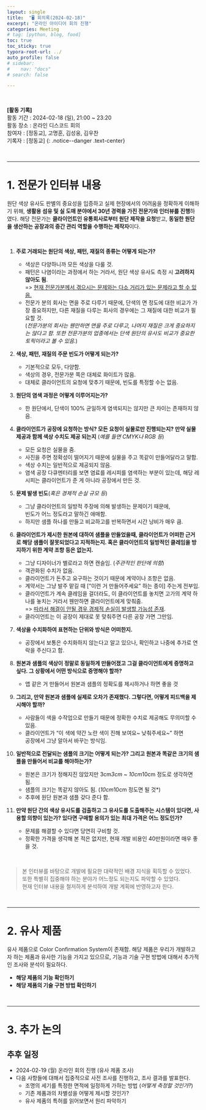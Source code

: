 ```yaml
---
layout: single
title:  "🖥️ 회의록(2024-02-18)"
excerpt: "온라인 아이디어 회의 진행"
categories: Meeting
# tag: [python, blog, food]
toc: true
toc_sticky: true
typora-root-url: ../
auto_profile: false
# sidebar:
#    nav: "docs"
# search: false

---
```


<br/>

**[활동 기록]**  
활동 기간 : 2024-02-18 (일), 21:00 ~ 23:20  
활동 장소 : 온라인 디스코드 회의  
참여자 : [정동교], 고명훈, 김성웅, 김우찬  
기록자 : [정동교] 
{: .notice--danger .text-center}

<br/>

---

# 1. 전문가 인터뷰 내용

원단 색상 유사도 판별의 중요성을 입증하고 실제 현장에서의 어려움을 정확하게 이해하기 위해, **생활용 섬유 및 실 도매 분야에서 30년 경력을 가진 전문가와 인터뷰를 진행**하였다. 해당 전문가는 **클라이언트인 유통회사로부터 원단 제작을 요청**받고, **동일한 원단을 생산하는 공장과의 중간 관리 역할을 수행하는 제작자**이다. 

<br>

1. **주로 거래되는 원단의 색상, 패턴, 재질의 종류는 어떻게 되는가?**  
   - 색상은 다양하니까 모든 색상을 다룰 것.
   - 패턴은 나염이라는 과정에서 하는 거라서, 원단 색상 유사도 측정 시 **고려하지 않아도 됨**.  
     => <u>현재 전문가분께서 겪으시는 문제와는 다소 거리가 있는 문제라고 할 수 있음.</u>
   - 전문가 분의 회사는 면을 주로 다루기 때문에, 단색의 면 정도에 대한 비교가 가장 중요하지만, 다른 재질을 다루는 회사의 경우에는 그 재질에 대한 비교가 필요할 것.  
     (*전문가분의 회사는 웬만하면 면을 주로 다루고, 나머지 재질은 크게 중요하지는 않다고 함. 또한 전문가분의 업종에서는 단색 원단의 유사도 비교가 중요한 토픽이라고 볼 수 있음.*)
2. **색상, 패턴, 재질의 주문 빈도가 어떻게 되는가?**
   - 기본적으로 모두, 다양함.
   - 색상의 경우, 전문가분 쪽은 대체로 화이트가 많음.
   - 대체로 클라이언트의 요청에 맞추기 때문에, 빈도를 특정할 수는 없음.
3. **원단의 염색 과정은 어떻게 이루어지는가?**
   - 한 원단에서, 단색이 100% 균일하게 염색되지는 않지만 큰 차이는 존재하지 않음.
4. **클라이언트가 공장에 요청하는 방식? 모든 요청이 실물로만  진행되는지?  만약 실물 제공과 함께 색상 수치도 제공 되는지** (*예를 들면 CMYK나 RGB 등*)
   - 모든 요청은 실물을 줌.
   - 사진을 주면 정확성이 떨어지기 때문에 실물을 주고 똑같이 만들어달라고 말함.
   - 색상 수치는 일반적으로 제공되지 않음.
   - 염색 공장 다큐멘터리를 보면 염료를 레시피를 염색하는 부분이 있는데, 해당 레시피는 클라이언트가 준 게 아니라 공장에서 만든 것.
5. **문제 발생 빈도**(*혹은 경제적 손실 규모 등*)
   - 그냥 클라이언트의 일방적 주장에 의해 발생하는 문제이기 때문에,  
     빈도가 어느 정도라고 말하긴 애매함.
   - 하지만 샘플 하나를 만들고 비교하고를 반복하면서 시간 낭비가 매우 큼.
6. **클라이언트가 제시한 원본에 대하여 샘플을 만들었을때, 클라이언트가 어떠한 근거로 해당 샘플이 잘못되었다고 지적하는지. 혹은 클라이언트의 일방적인 클레임을 방지하기 위한 계약 조항 등은 없는지.**
   - 그냥 디자이너가 별로라고 하면 캔슬임. (*주관적인 판단에 의함*)
   - 객관화된 수치가 없음.
   - 클라이언트가 돈주고 요구하는 것이기 때문에 계약이나 조항은 없음.
   - 계약서는 그냥 발주 맡길 때 [”이런 거 만들어주세요” 하는 종이] 주는게 전부임.
   - 클라이언트가 계속 클레임을 걸더라도, 이 클라이언트를 놓치면 고가의 계약 하나를 놓치는 거라서 웬만하면 클라이언트에게 맞춰줌.  
     => <u>따라서 해결이 안될 경우 경제적 손실이 발생할 가능성 존재</u>.
   - 클라이언트는 이 공장이 제대로 못 맞춰주면 다른 공장 가면 그만임.
7. **색상을 수치화하여 표현하는 단위와 방식은 어떠한지.**
   - 공장에서 보통은 수치화하지 않는다고 알고 있으나, 확인하고 나중에 추가로 연락을 주신다고 함.
8. **원본과 샘플의 색상이 정말로 동일하게 만들어졌고 그걸 클라이언트에게 증명하고 싶다. 그 상황에서 어떤 방식으로 증명해야 할까?**
   - 앱 같은 거 만들어서 원본과 샘플의 정확도를 제시하거나 하면 좋을 것
9. **그리고, 만약 원본과 샘플에 실제로 오차가 존재했다. 그렇다면, 어떻게 피드백을 제시해야 할까?**
   - 사람들이 색을 수작업으로 만들기 때문에 정확한 수치로 제공해도 무의미할 수 있음.
   - 클라이언트가 “이 색에 약간 노란 색이 진해 보여요~ 낮춰주세요~” 하면  
     공장에서 그냥 알아서 바꾸는 방식임.
10. **일반적으로 전달되는 샘플의 크기는 어떻게 되는가? 그리고 원본과 똑같은 크기의 샘플을 만들어서 비교를 해야하는가?**
    - 원본은 크기가 정해지진 않았지만 3cm*3cm ~ 10cm*10cm 정도로 생각하면 됨.
    - 샘플의 크기는 똑같지 않아도 됨. (*10cm*10cm 정도면 될 것*)
    - 추후에 원단 원본과 샘플 갖다 준다 함.

11. **만약 원단 간의 색상 유사도를 검출하고 그 유사도를 도출해주는 시스템이 있다면, 사용할 의향이 있는가? 있다면 구매할 용의가 있는 최대 가격은 어느 정도인가?**
    - 문제를 해결할 수 있다면 당연히 구비할 것.
    - 정확한 가격을 생각해 본 적은 없지만, 현재 개발 비용인 40만원이라면 매우 좋을 것.

<br>

> 본 인터뷰를 바탕으로 개발에 필요한 대략적인 배경 지식을 획득할 수 있었다.  
> 또한 특별히 집중해야 하는 분야가 어느정도 되는지도 파악할 수 있었다.  
> 현재 인터뷰 내용을 철저하게 분석하여 개발 계획에 반영하고자 한다.

<br>

---

# 2. 유사 제품

유사 제품으로 Color Confirmation System이 존재함. 해당 제품은 우리가 개발하고자 하는 제품과 유사한 기능을 가지고 있으므로, 기능과 기술 구현 방법에 대해서 추가적인 조사와 분석이 필요하다.

- **해당 제품의 기능 확인하기**
- **해당 제품의 기술 구현 방법 확인하기**

<br>

---

# 3. 추가 논의

## 추후 일정

- 2024-02-19 (월) 온라인 회의 진행 (유사 제품 조사) 
- 다음 사항들에 대해서 집중적으로 사전 조사를 진행하고, 조사 결과를 발표한다.
  - 조명의 세기를 특정한 면적에 일정하게 가하는 방법 (*어떻게 측정할 것인가?*)
  - 기존 제품과의 차별성을 어떻게 제시할 것인가?
  - 유사 제품의 특허를 읽어보면서 원리 파악하기

<br>

